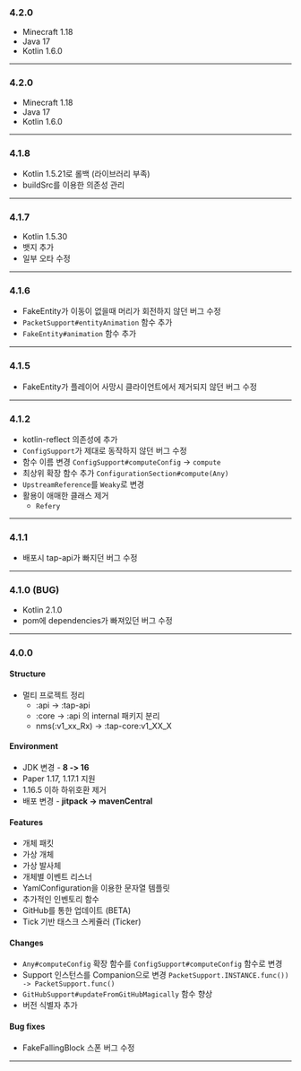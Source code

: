 ### 4.2.0

* Minecraft 1.18
* Java 17
* Kotlin 1.6.0

---

### 4.2.0

* Minecraft 1.18
* Java 17
* Kotlin 1.6.0

---

### 4.1.8

* Kotlin 1.5.21로 롤백 (라이브러리 부족)
* buildSrc를 이용한 의존성 관리

---

### 4.1.7

* Kotlin 1.5.30
* 뱃지 추가
* 일부 오타 수정

---

### 4.1.6

* FakeEntity가 이동이 없을때 머리가 회전하지 않던 버그 수정
* `PacketSupport#entityAnimation` 함수 추가
* `FakeEntity#animation` 함수 추가

---

### 4.1.5

* FakeEntity가 플레이어 사망시 클라이언트에서 제거되지 않던 버그 수정

---

### 4.1.2

* kotlin-reflect 의존성에 추가
* `ConfigSupport`가 제대로 동작하지 않던 버그 수정
* 함수 이름 변경 `ConfigSupport#computeConfig` -> `compute`
* 최상위 확장 함수 추가 `ConfigurationSection#compute(Any)`
* `UpstreamReference`를 `Weaky`로 변경
* 활용이 애매한 클래스 제거
    * `Refery`

---

### 4.1.1

* 배포시 tap-api가 빠지던 버그 수정

---

### 4.1.0 (BUG)

* Kotlin 2.1.0
* pom에 dependencies가 빠져있던 버그 수정

---

### 4.0.0

#### Structure

* 멀티 프로젝트 정리
    * :api -> :tap-api
    * :core -> :api 의 internal 패키지 분리
    * nms(:v1_xx_Rx) -> :tap-core:v1_XX_X

#### Environment

* JDK 변경 - **8 -> 16**
* Paper 1.17, 1.17.1 지원
* 1.16.5 이하 하위호환 제거
* 배포 변경 - **jitpack -> mavenCentral**

#### Features

* 개체 패킷
* 가상 개체
* 가상 발사체
* 개체별 이벤트 리스너
* YamlConfiguration을 이용한 문자열 템플릿
* 추가적인 인벤토리 함수
* GitHub를 통한 업데이트 (BETA)
* Tick 기반 태스크 스케쥴러 (Ticker)

#### Changes

* `Any#computeConfig` 확장 함수를 `ConfigSupport#computeConfig` 함수로 변경
* Support 인스턴스를 Companion으로 변경 `PacketSupport.INSTANCE.func()) -> PacketSupport.func()`
* `GitHubSupport#updateFromGitHubMagically` 함수 향상
* 버전 식별자 추가

#### Bug fixes

* FakeFallingBlock 스폰 버그 수정

---
